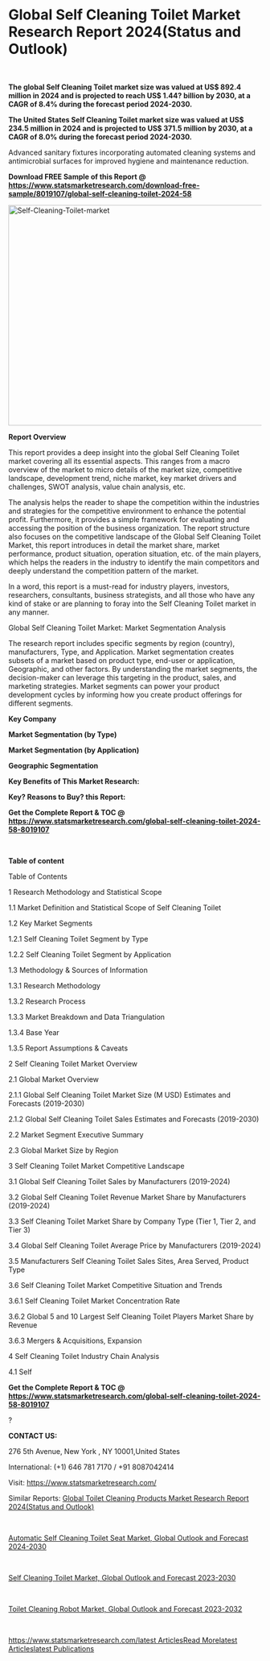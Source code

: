 <h1>Global Self Cleaning Toilet Market Research Report 2024(Status and Outlook)</h1><br/><p><strong>The global Self Cleaning Toilet market size was valued at US$ 892.4 million in 2024 and is projected to reach US$ 1.44? billion by 2030, at a <strong>CAGR</strong> of 8.4% during the forecast period 2024-2030.</strong></p>
 
 
 
 <p><strong>The United States Self Cleaning Toilet market size was valued at US$ 234.5 million in 2024 and is projected to US$ 371.5 million by 2030, at a <strong>CAGR</strong> of 8.0% during the forecast period 2024-2030.</strong></p>
 
 
 
 <p>Advanced sanitary fixtures incorporating automated cleaning systems and antimicrobial surfaces for improved hygiene and maintenance reduction.</p>
 
 
 
 <p><strong>Download FREE Sample of this Report @ <a href="https://www.statsmarketresearch.com/download-free-sample/8019107/global-self-cleaning-toilet-2024-58">https://www.statsmarketresearch.com/download-free-sample/8019107/global-self-cleaning-toilet-2024-58</a></strong></p>
 
 
 
 <p><img alt="Self-Cleaning-Toilet-market" src="https://www.grandresearchstore.com/assets/report-images/Self_Cleaning_Toilet_market.png" style="width: 730px; height: 438px;" /></p>
 
 
 
 <p><strong>Report Overview</strong></p>
 
 
 
 <p>This report provides a deep insight into the global Self Cleaning Toilet market covering all its essential aspects. This ranges from a macro overview of the market to micro details of the market size, competitive landscape, development trend, niche market, key market drivers and challenges, SWOT analysis, value chain analysis, etc.</p>
 
 
 
 <p>The analysis helps the reader to shape the competition within the industries and strategies for the competitive environment to enhance the potential profit. Furthermore, it provides a simple framework for evaluating and accessing the position of the business organization. The report structure also focuses on the competitive landscape of the Global Self Cleaning Toilet Market, this report introduces in detail the market share, market performance, product situation, operation situation, etc. of the main players, which helps the readers in the industry to identify the main competitors and deeply understand the competition pattern of the market.</p>
 
 
 
 <p>In a word, this report is a must-read for industry players, investors, researchers, consultants, business strategists, and all those who have any kind of stake or are planning to foray into the Self Cleaning Toilet market in any manner.</p>
 
 
 
 <p>Global Self Cleaning Toilet Market: Market Segmentation Analysis</p>
 
 
 
 <p>The research report includes specific segments by region (country), manufacturers, Type, and Application. Market segmentation creates subsets of a market based on product type, end-user or application, Geographic, and other factors. By understanding the market segments, the decision-maker can leverage this targeting in the product, sales, and marketing strategies. Market segments can power your product development cycles by informing how you create product offerings for different segments.</p>
 
 
 
 <p><strong>Key Company</strong></p>
 
 
 
 <p><strong>Market Segmentation (by Type)</strong></p>
 
 
 
 <p><strong>Market Segmentation (<strong>by Application</strong>)</strong></p>
 
 
 
 <p><strong>Geographic Segmentation</strong></p>
 
 
 
 <p><strong>Key Benefits of This Market Research:</strong></p>
 
 
 
 <p><strong>Key? <strong>Reasons to Buy</strong>? this Report:</strong></p>
 
 
 
 <div><b>Get the Complete Report & TOC @ <a href="https://www.statsmarketresearch.com/global-self-cleaning-toilet-2024-58-8019107">https://www.statsmarketresearch.com/global-self-cleaning-toilet-2024-58-8019107</a></b></div>
 
 
 
 <p><br />
 
 <b>Table of content</b></p>
 
 
 
 <p>Table of Contents<br />
 
 1 Research Methodology and Statistical Scope<br />
 
 1.1 Market Definition and Statistical Scope of Self Cleaning Toilet<br />
 
 1.2 Key Market Segments<br />
 
 1.2.1 Self Cleaning Toilet Segment by Type<br />
 
 1.2.2 Self Cleaning Toilet Segment by Application<br />
 
 1.3 Methodology & Sources of Information<br />
 
 1.3.1 Research Methodology<br />
 
 1.3.2 Research Process<br />
 
 1.3.3 Market Breakdown and Data Triangulation<br />
 
 1.3.4 Base Year<br />
 
 1.3.5 Report Assumptions & Caveats<br />
 
 2 Self Cleaning Toilet Market Overview<br />
 
 2.1 Global Market Overview<br />
 
 2.1.1 Global Self Cleaning Toilet Market Size (M USD) Estimates and Forecasts (2019-2030)<br />
 
 2.1.2 Global Self Cleaning Toilet Sales Estimates and Forecasts (2019-2030)<br />
 
 2.2 Market Segment Executive Summary<br />
 
 2.3 Global Market Size by Region<br />
 
 3 Self Cleaning Toilet Market Competitive Landscape<br />
 
 3.1 Global Self Cleaning Toilet Sales by Manufacturers (2019-2024)<br />
 
 3.2 Global Self Cleaning Toilet Revenue Market Share by Manufacturers (2019-2024)<br />
 
 3.3 Self Cleaning Toilet Market Share by Company Type (Tier 1, Tier 2, and Tier 3)<br />
 
 3.4 Global Self Cleaning Toilet Average Price by Manufacturers (2019-2024)<br />
 
 3.5 Manufacturers Self Cleaning Toilet Sales Sites, Area Served, Product Type<br />
 
 3.6 Self Cleaning Toilet Market Competitive Situation and Trends<br />
 
 3.6.1 Self Cleaning Toilet Market Concentration Rate<br />
 
 3.6.2 Global 5 and 10 Largest Self Cleaning Toilet Players Market Share by Revenue<br />
 
 3.6.3 Mergers & Acquisitions, Expansion<br />
 
 4 Self Cleaning Toilet Industry Chain Analysis<br />
 
 4.1 Self</p>
 
 
 
 <div><b>Get the Complete Report & TOC @ <a href="https://www.statsmarketresearch.com/global-self-cleaning-toilet-2024-58-8019107">https://www.statsmarketresearch.com/global-self-cleaning-toilet-2024-58-8019107</a></b></div>
 
 
 
 <p>? </p>
 
 
 
 <p><b>CONTACT US:</b><br />
 
 276 5th Avenue, New York , NY 10001,United States<br />
 
 International: (+1) 646 781 7170 / +91 8087042414<br />
 
 Visit: <a href="https://www.statsmarketresearch.com/">https://www.statsmarketresearch.com/</a><br />
 
 Similar Reports: <a href="https://www.statsmarketresearch.com/global-self-cleaning-toilet-2024-58-8019107">Global Toilet Cleaning Products Market Research Report 2024(Status and Outlook)</a><br />
 
 <br />
 
 <a href="https://www.statsmarketresearch.com/global-self-cleaning-toilet-2024-58-8019107">Automatic Self Cleaning Toilet Seat Market, Global Outlook and Forecast 2024-2030</a><br />
 
 <br />
 
 <a href="https://www.statsmarketresearch.com/global-self-cleaning-toilet-2024-58-8019107">Self Cleaning Toilet Market, Global Outlook and Forecast 2023-2030</a><br />
 
 <br />
 
 <a href="https://www.statsmarketresearch.com/global-self-cleaning-toilet-2024-58-8019107">Toilet Cleaning Robot Market, Global Outlook and Forecast 2023-2032</a><br />
 
 <br />
 
 <a href="https://gyeongbokgung.com">https://www.statsmarketresearch.com/</a><a href="https://hallyeomaritime.com">latest Articles</a><a href="https://jingwansa.com">Read More</a><a href="https://nguoiviet.jp/">latest Articles</a><a href="https://www.intelmarketresearch.com/">latest Publications</a></p>